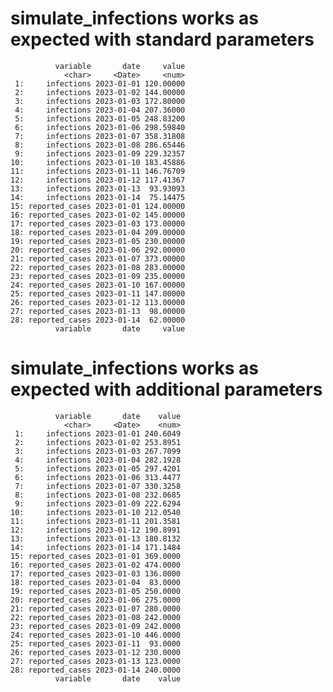 # simulate_infections works as expected with standard parameters

              variable       date     value
                <char>     <Date>     <num>
     1:     infections 2023-01-01 120.00000
     2:     infections 2023-01-02 144.00000
     3:     infections 2023-01-03 172.80000
     4:     infections 2023-01-04 207.36000
     5:     infections 2023-01-05 248.83200
     6:     infections 2023-01-06 298.59840
     7:     infections 2023-01-07 358.31808
     8:     infections 2023-01-08 286.65446
     9:     infections 2023-01-09 229.32357
    10:     infections 2023-01-10 183.45886
    11:     infections 2023-01-11 146.76709
    12:     infections 2023-01-12 117.41367
    13:     infections 2023-01-13  93.93093
    14:     infections 2023-01-14  75.14475
    15: reported_cases 2023-01-01 124.00000
    16: reported_cases 2023-01-02 145.00000
    17: reported_cases 2023-01-03 173.00000
    18: reported_cases 2023-01-04 209.00000
    19: reported_cases 2023-01-05 230.00000
    20: reported_cases 2023-01-06 292.00000
    21: reported_cases 2023-01-07 373.00000
    22: reported_cases 2023-01-08 283.00000
    23: reported_cases 2023-01-09 235.00000
    24: reported_cases 2023-01-10 167.00000
    25: reported_cases 2023-01-11 147.00000
    26: reported_cases 2023-01-12 113.00000
    27: reported_cases 2023-01-13  98.00000
    28: reported_cases 2023-01-14  62.00000
              variable       date     value

# simulate_infections works as expected with additional parameters

              variable       date    value
                <char>     <Date>    <num>
     1:     infections 2023-01-01 240.6049
     2:     infections 2023-01-02 253.8951
     3:     infections 2023-01-03 267.7099
     4:     infections 2023-01-04 282.1928
     5:     infections 2023-01-05 297.4201
     6:     infections 2023-01-06 313.4477
     7:     infections 2023-01-07 330.3258
     8:     infections 2023-01-08 232.0685
     9:     infections 2023-01-09 222.6294
    10:     infections 2023-01-10 212.0540
    11:     infections 2023-01-11 201.3581
    12:     infections 2023-01-12 190.8991
    13:     infections 2023-01-13 180.8132
    14:     infections 2023-01-14 171.1484
    15: reported_cases 2023-01-01 369.0000
    16: reported_cases 2023-01-02 474.0000
    17: reported_cases 2023-01-03 136.0000
    18: reported_cases 2023-01-04  83.0000
    19: reported_cases 2023-01-05 250.0000
    20: reported_cases 2023-01-06 275.0000
    21: reported_cases 2023-01-07 280.0000
    22: reported_cases 2023-01-08 242.0000
    23: reported_cases 2023-01-09 242.0000
    24: reported_cases 2023-01-10 446.0000
    25: reported_cases 2023-01-11  93.0000
    26: reported_cases 2023-01-12 230.0000
    27: reported_cases 2023-01-13 123.0000
    28: reported_cases 2023-01-14 240.0000
              variable       date    value

